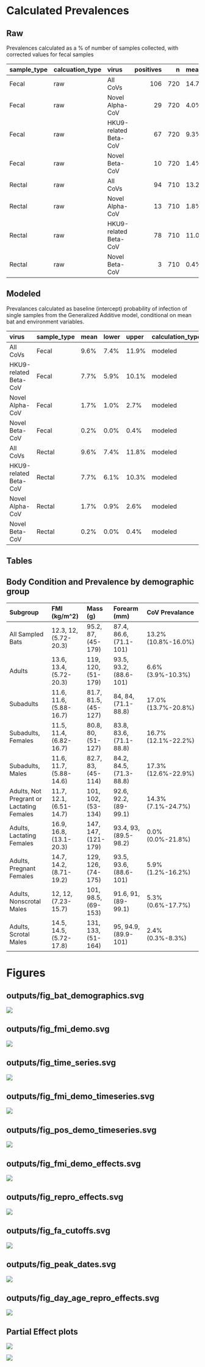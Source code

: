 
# Calculated Prevalences

## Raw

Prevalences calculated as a % of number of samples collected, with
corrected values for fecal samples

| sample_type | calcuation_type | virus                 | positives |   n | mean  | lower  | upper | mean_corrected | lower_corrected | upper_corrected |
|:------------|:----------------|:----------------------|----------:|----:|:------|:-------|:------|:---------------|:----------------|:----------------|
| Fecal       | raw             | All CoVs              |       106 | 720 | 14.7% | 12.2%  | 17.5% | 5.17%          | 4.25%           | 6.2%            |
| Fecal       | raw             | Novel Alpha-CoV       |        29 | 720 | 4.0%  | 2.7%   | 5.7%  | 1.36%          | 0.91%           | 1.9%            |
| Fecal       | raw             | HKU9-related Beta-CoV |        67 | 720 | 9.3%  | 7.3%   | 11.7% | 3.20%          | 2.49%           | 4.0%            |
| Fecal       | raw             | Novel Beta-CoV        |        10 | 720 | 1.4%  | 0.7%   | 2.5%  | 0.46%          | 0.22%           | 0.9%            |
| Rectal      | raw             | All CoVs              |        94 | 710 | 13.2% | 10.83% | 16.0% | NA             | NA              | NA              |
| Rectal      | raw             | Novel Alpha-CoV       |        13 | 710 | 1.8%  | 0.98%  | 3.1%  | NA             | NA              | NA              |
| Rectal      | raw             | HKU9-related Beta-CoV |        78 | 710 | 11.0% | 8.78%  | 13.5% | NA             | NA              | NA              |
| Rectal      | raw             | Novel Beta-CoV        |         3 | 710 | 0.4%  | 0.09%  | 1.2%  | NA             | NA              | NA              |

## Modeled

Prevalances calculated as baseline (intercept) probability of infection
of single samples from the Generalized Additive model, conditional on
mean bat and environment variables.

| virus                 | sample_type | mean | lower | upper | calculation_type | mean_corrected | lower_corrected | upper_corrected |
|:----------------------|:------------|:-----|:------|:------|:-----------------|:---------------|:----------------|:----------------|
| All CoVs              | Fecal       | 9.6% | 7.4%  | 11.9% | modeled          | 3.3%           | 2.5%            | 4.1%            |
| HKU9-related Beta-CoV | Fecal       | 7.7% | 5.9%  | 10.1% | modeled          | 2.6%           | 2.0%            | 3.5%            |
| Novel Alpha-CoV       | Fecal       | 1.7% | 1.0%  | 2.7%  | modeled          | 0.6%           | 0.3%            | 0.9%            |
| Novel Beta-CoV        | Fecal       | 0.2% | 0.0%  | 0.4%  | modeled          | 0.1%           | 0.0%            | 0.1%            |
| All CoVs              | Rectal      | 9.6% | 7.4%  | 11.8% | modeled          | NA             | NA              | NA              |
| HKU9-related Beta-CoV | Rectal      | 7.7% | 6.1%  | 10.3% | modeled          | NA             | NA              | NA              |
| Novel Alpha-CoV       | Rectal      | 1.7% | 0.9%  | 2.6%  | modeled          | NA             | NA              | NA              |
| Novel Beta-CoV        | Rectal      | 0.2% | 0.0%  | 0.4%  | modeled          | NA             | NA              | NA              |

## Tables

## Body Condition and Prevalence by demographic group

| Subgroup                                  | FMI (kg/m^2)            | Mass (g)             | Forearm (mm)            | CoV Prevalance      |
|:------------------------------------------|:------------------------|:---------------------|:------------------------|:--------------------|
| All Sampled Bats                          | 12.3, 12, (5.72-20.3)   | 95.2, 87, (45-179)   | 87.4, 86.6, (71.1-101)  | 13.2% (10.8%-16.0%) |
| Adults                                    | 13.6, 13.4, (5.72-20.3) | 119, 120, (51-179)   | 93.5, 93.2, (88.6-101)  | 6.6% (3.9%-10.3%)   |
| Subadults                                 | 11.6, 11.6, (5.88-16.7) | 81.7, 81.5, (45-127) | 84, 84, (71.1-88.8)     | 17.0% (13.7%-20.8%) |
| Subadults, Females                        | 11.5, 11.4, (6.82-16.7) | 80.8, 80, (51-127)   | 83.8, 83.6, (71.1-88.8) | 16.7% (12.1%-22.2%) |
| Subadults, Males                          | 11.6, 11.7, (5.88-14.6) | 82.7, 83, (45-114)   | 84.2, 84.5, (71.3-88.8) | 17.3% (12.6%-22.9%) |
| Adults, Not Pregrant or Lactating Females | 11.7, 12.1, (6.51-14.7) | 101, 102, (53-134)   | 92.6, 92.2, (89-99.1)   | 14.3% (7.1%-24.7%)  |
| Adults, Lactating Females                 | 16.9, 16.8, (13.1-20.3) | 147, 147, (121-179)  | 93.4, 93, (89.5-98.2)   | 0.0% (0.0%-21.8%)   |
| Adults, Pregnant Females                  | 14.7, 14.2, (8.71-19.2) | 129, 126, (74-175)   | 93.5, 93.6, (88.6-101)  | 5.9% (1.2%-16.2%)   |
| Adults, Nonscrotal Males                  | 12, 12, (7.23-15.7)     | 101, 98.5, (69-153)  | 91.6, 91, (89-99.1)     | 5.3% (0.6%-17.7%)   |
| Adults, Scrotal Males                     | 14.5, 14.5, (5.72-17.8) | 131, 133, (51-164)   | 95, 94.9, (89.9-101)    | 2.4% (0.3%-8.3%)    |

# Figures

## outputs/fig_bat_demographics.svg

![](fig_bat_demographics.svg)

## outputs/fig_fmi_demo.svg

![](fig_fmi_demo.svg)

## outputs/fig_time_series.svg

![](fig_time_series.svg)

## outputs/fig_fmi_demo_timeseries.svg

![](fig_fmi_demo_timeseries.svg)

## outputs/fig_pos_demo_timeseries.svg

![](fig_pos_demo_timeseries.svg)

## outputs/fig_fmi_demo_effects.svg

![](fig_fmi_demo_effects.svg)

## outputs/fig_repro_effects.svg

![](fig_repro_effects.svg)

## outputs/fig_fa_cutoffs.svg

![](fig_fa_cutoffs.svg)

## outputs/fig_peak_dates.svg

![](fig_peak_dates.svg)

## outputs/fig_day_age_repro_effects.svg

![](fig_day_age_repro_effects.svg)

## Partial Effect plots

![](partial_effect_plots_1.svg)

![](partial_effect_plots_2.svg)
